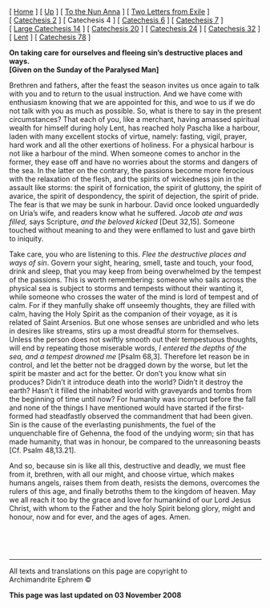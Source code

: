 \[ [Home](index.md) \] \[ [Up](theodore.md) \]
\[ [To the Nun Anna](Anna-ep.md) \]
\[ [Two Letters from Exile](exile-epp.md) \]
\[ [Catechesis 2](ths02.md) \] \[ Catechesis 4 \]
\[ [Catechesis 6](ths06.md) \] \[ [Catechesis 7](ths07.md) \]
\[ [Large Catechesis 14](ths14l.md) \] \[ [Catechesis 20](ths20.md) \]
\[ [Catechesis 24](ths24.md) \] \[ [Catechesis 32](ths32.md) \]
\[ [Lent](lent.md) \] \[ [Catechesis 78](Ths78.md) \]

**On taking care for ourselves and fleeing sin’s destructive places and
ways.  
\[Given on the Sunday of the Paralysed Man\]**

Brethren and fathers, after the feast the season invites us once again
to talk with you and to return to the usual instruction. And we have
come with enthusiasm knowing that we are appointed for this, and woe to
us if we do not talk with you as much as possible. So, what is there to
say in the present circumstances? That each of you, like a merchant,
having amassed spiritual wealth for himself during holy Lent, has
reached holy Pascha like a harbour, laden with many excellent stocks of
virtue, namely: fasting, vigil, prayer, hard work and all the other
exertions of holiness. For a physical harbour is not like a harbour of
the mind. When someone comes to anchor in the former, they ease off and
have no worries about the storms and dangers of the sea. In the latter
on the contrary, the passions become more ferocious with the relaxation
of the flesh, and the spirits of wickedness join in the assault like
storms: the spirit of fornication, the spirit of gluttony, the spirit of
avarice, the spirit of despondency, the spirit of dejection, the spirit
of pride. The fear is that we may be sunk in harbour. David once looked
unguardedly on Uria’s wife, and readers know what he suffered. *Jacob
ate and was filled,* says Scripture, *and the beloved kicked* \[Deut
32,15\]. Someone touched without meaning to and they were enflamed to
lust and gave birth to iniquity.

Take care, you who are listening to this. *Flee the destructive places
and ways of sin*. Govern your sight, hearing, smell, taste and touch,
your food, drink and sleep, that you may keep from being overwhelmed by
the tempest of the passions. This is worth remembering: someone who
sails across the physical sea is subject to storms and tempests without
their wanting it, while someone who crosses the water of the mind is
lord of tempest and of calm. For if they manfully shake off unseemly
thoughts, they are filled with calm, having the Holy Spirit as the
companion of their voyage, as it is related of Saint Arsenios. But one
whose senses are unbridled and who lets in desires like streams, stirs
up a most dreadful storm for themselves. Unless the person does not
swiftly smooth out their tempestuous thoughts, will end by repeating
those miserable words, *I entered the depths of the sea, and a tempest
drowned me* \[Psalm 68,3\]. Therefore let reason be in control, and let
the better not be dragged down by the worse, but let the spirit be
master and act for the better. Or don’t you know what sin produces?
Didn’t it introduce death into the world? Didn’t it destroy the earth?
Hasn’t it filled the inhabited world with graveyards and tombs from the
beginning of time until now? For humanity was incorrupt before the fall
and none of the things I have mentioned would have started if the
first-formed had steadfastly observed the commandment that had been
given. Sin is the cause of the everlasting punishments, the fuel of the
unquenchable fire of Gehenna, the food of the undying worm; sin that has
made humanity, that was in honour, be compared to the unreasoning beasts
\[Cf. Psalm 48,13.21\].

And so, because sin is like all this, destructive and deadly, we must
flee from it, brethren, with all our might, and choose virtue, which
makes humans angels, raises them from death, resists the demons,
overcomes the rulers of this age, and finally betroths them to the
kingdom of heaven. May we all reach it too by the grace and love for
humankind of our Lord Jesus Christ, with whom to the Father and the holy
Spirit belong glory, might and honour, now and for ever, and the ages of
ages. Amen.

 

  

-----

All texts and translations on this page are copyright to  
Archimandrite Ephrem ©

**This page was last updated on 03 November 2008**

